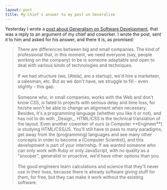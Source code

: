 ```yaml
---
layout: post
title: My Chief's answer to my post on Generalism
---
```


<span class="drops">Y</span>esterday I wrote a [post about Generalism on Software Development], that was a reply to an argument of my chief and coworker. I wrote the post, sent it to him and asked for his answer, and there it is, as promised:

<blockquote>
  There are differences between big and small companies. The kind of professional that, in this moment, we need everyone (say, people working on the company) to be is someone adaptable and open to deal with various kinds of technologies and techniques.
  
  <br/>
  <br/>
  If we had structure (we, [Atela], are a startup), we'd hire a marketeer, a salesman, etc. But as we don't have, we struggle to fill - even slightly - this gap.
  
  <br/>
  <br/>
  Someone who, in small companies, works with the Web and don't know CSS, is fated to projects with serious delay and time loss, for he/she won't be able to change an alignment when necessary. Besides, it's a programming language (whether you like it or not), and has not to do with _Design_. HTML/CSS is the technical translation of the layout. Even another coworker of ours (a Computer **Engineer**) is studying HTML/CSS/JS. You'll still have to pass to many paradigms, get away from the (programming) languages and see many other concepts in order to become a [Computer Scientist], and this development is part of your internship. If we wanted someone who can only work with Ruby or only JavaScript, with no quality as a "snooper", generalist or proactive, we'd have other options than you.

  <br/>
  <br/>
  The good engineers learn calculations and science that they'll never use in their lives, because there is already software giving stuff for them, for free, but they can make it work without the existing software.
</blockquote>

[Computer Scientist]:/now-at-the-university
[Atela]: http://atela.com.br
[post about Generalism on Software Development]:/on-software-and-generalism

